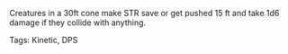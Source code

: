 Creatures in a 30ft cone make STR save or get pushed 15 ft and take 1d6 damage if they collide with anything.

Tags: Kinetic, DPS